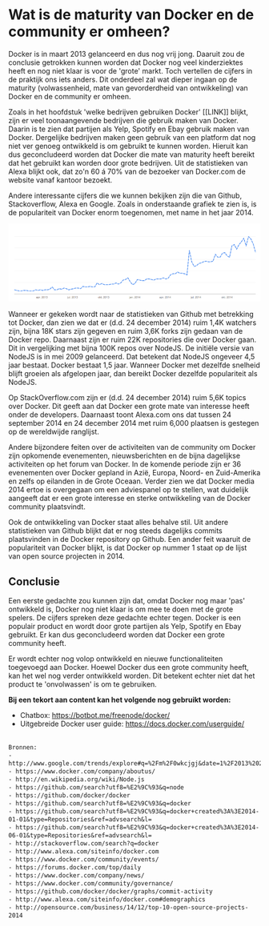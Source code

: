 # Wat is de maturity van Docker en de community er omheen?

Docker is in maart 2013 gelanceerd en dus nog vrij jong. Daaruit zou de conclusie getrokken kunnen worden dat Docker nog veel kinderziektes heeft en nog niet klaar is voor de 'grote' markt. Toch vertellen de cijfers in de praktijk ons iets anders. Dit onderdeel zal wat dieper ingaan op de maturity (volwassenheid, mate van gevorderdheid van ontwikkeling) van Docker en de community er omheen.

Zoals in het hoofdstuk 'welke bedrijven gebruiken Docker' [[LINK]] blijkt, zijn er veel toonaangevende bedrijven die gebruik maken van Docker. Daarin is te zien dat partijen als Yelp, Spotify en Ebay gebruik maken van Docker. Dergelijke bedrijven maken geen gebruik van een platform dat nog niet ver genoeg ontwikkeld is om gebruikt te kunnen worden. Hieruit kan dus geconcludeerd worden dat Docker die mate van maturity heeft bereikt dat het gebruikt kan worden door grote bedrijven. Uit de statistieken van Alexa blijkt ook, dat zo'n 60 á 70% van de bezoeker van Docker.com de website vanaf kantoor bezoekt.

Andere interessante cijfers die we kunnen bekijken zijn die van Github, Stackoverflow, Alexa en Google. Zoals in onderstaande grafiek te zien is, is de populariteit van Docker enorm toegenomen, met name in het jaar 2014.

![Google Trends Docker](../../assets/GoogleTrends-Docker.png "Google Trends Docker")

Wanneer er gekeken wordt naar de statistieken van Github met betrekking tot Docker, dan zien we dat er (d.d. 24 december 2014) ruim 1,4K watchers zijn, bijna 18K stars zijn gegeven en ruim 3,6K forks zijn gedaan van de Docker repo. Daarnaast zijn er ruim 22K repositories die over Docker gaan. Dit in vergelijking met bijna 100K repos over NodeJS. De initiële versie van NodeJS is in mei 2009 gelanceerd. Dat betekent dat NodeJS ongeveer 4,5 jaar bestaat. Docker bestaat 1,5 jaar. Wanneer Docker met dezelfde snelheid blijft groeien als afgelopen jaar, dan bereikt Docker dezelfde populariteit als NodeJS.

Op StackOverflow.com zijn er (d.d. 24 december 2014) ruim 5,6K topics over Docker. Dit geeft aan dat Docker een grote mate van interesse heeft onder de developers. Daarnaast toont Alexa.com ons dat tussen 24 september 2014 en 24 december 2014 met ruim 6,000 plaatsen is gestegen op de wereldwijde ranglijst.

Andere bijzondere feiten over de activiteiten van de community om Docker zijn opkomende evenementen, nieuwsberichten en de bijna dagelijkse activiteiten op het forum van Docker. In de komende periode zijn er 36 evenementen over Docker gepland in Azië, Europa, Noord- en Zuid-Amerika en zelfs op eilanden in de Grote Oceaan. Verder zien we dat Docker media 2014 ertoe is overgegaan om een adviespanel op te stellen, wat duidelijk aangeeft dat er een grote interesse en sterke ontwikkeling van de Docker community plaatsvindt.

Ook de ontwikkeling van Docker staat alles behalve stil. Uit andere statistieken van Github blijkt dat er nog steeds dagelijks commits plaatsvinden in de Docker repository op Github. Een ander feit waaruit de populariteit van Docker blijkt, is dat Docker op nummer 1 staat op de lijst van open source projecten in 2014.

## Conclusie
Een eerste gedachte zou kunnen zijn dat, omdat Docker nog maar 'pas' ontwikkeld is, Docker nog niet klaar is om mee te doen met de grote spelers. De cijfers spreken deze gedachte echter tegen. Docker is een populair product en wordt door grote partijen als Yelp, Spotify en Ebay gebruikt. Er kan dus geconcludeerd worden dat Docker een grote community heeft.

Er wordt echter nog volop ontwikkeld en nieuwe functionaliteiten toegevoegd aan Docker. Hoewel Docker dus een grote community heeft, kan het wel nog verder ontwikkeld worden. Dit betekent echter niet dat het product te 'onvolwassen' is om te gebruiken.

**Bij een tekort aan content kan het volgende nog gebruikt worden:**
- Chatbox: https://botbot.me/freenode/docker/
- Uitgebreide Docker user guide: https://docs.docker.com/userguide/

```

Bronnen:
- http://www.google.com/trends/explore#q=%2Fm%2F0wkcjgj&date=1%2F2013%2024m&cmpt=q
- https://www.docker.com/company/aboutus/
- http://en.wikipedia.org/wiki/Node.js
- https://github.com/search?utf8=%E2%9C%93&q=node
- https://github.com/docker/docker
- https://github.com/search?utf8=%E2%9C%93&q=docker
- https://github.com/search?utf8=%E2%9C%93&q=docker+created%3A%3E2014-01-01&type=Repositories&ref=advsearch&l=
- https://github.com/search?utf8=%E2%9C%93&q=docker+created%3A%3E2014-06-01&type=Repositories&ref=advsearch&l=
- http://stackoverflow.com/search?q=docker
- http://www.alexa.com/siteinfo/docker.com
- https://www.docker.com/community/events/
- https://forums.docker.com/top/daily
- https://www.docker.com/company/news/
- https://www.docker.com/community/governance/
- https://github.com/docker/docker/graphs/commit-activity
- http://www.alexa.com/siteinfo/docker.com#demographics
- http://opensource.com/business/14/12/top-10-open-source-projects-2014

```
